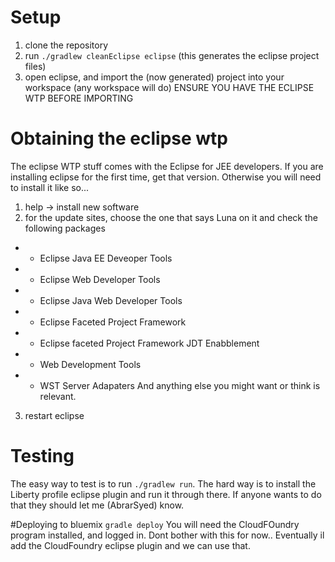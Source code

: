 # Setup
1. clone the repository
2. run ```./gradlew cleanEclipse eclipse``` (this generates the eclipse project files)
3. open eclipse, and import the (now generated) project into your workspace (any workspace will do)  ENSURE YOU HAVE THE ECLIPSE WTP BEFORE IMPORTING

# Obtaining the eclipse wtp
The eclipse WTP stuff comes with the Eclipse for JEE developers. If you are installing eclipse for the first time, get that version.
Otherwise you will need to install it like so...
1. help -> install new software
2. for the update sites, choose the one that says Luna on it and check the following packages
- - Eclipse Java EE Deveoper Tools
- - Eclipse Web Developer Tools
- - Eclipse Java Web Developer Tools
- - Eclipse Faceted Project Framework
- - Eclipse faceted Project Framework JDT Enabblement
- - Web Development Tools
- - WST Server Adapaters
And anything else you might want or think is relevant.
3. restart eclipse

# Testing
The easy way to test is to run ```./gradlew run```.
The hard way is to install the Liberty profile eclipse plugin and run it through there. If anyone wants to do that they should let me (AbrarSyed) know.

#Deploying to bluemix
```gradle deploy```
You will need the CloudFOundry program installed, and logged in. Dont bother with this for now.. Eventually il add the CloudFoundry eclipse plugin and we can use that.
